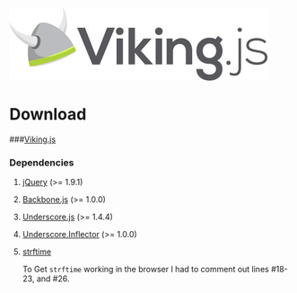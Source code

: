 ![Viking.js](/vikingjs-logo.jpg)

# Download

###[Viking.js](viking.js)

### Dependencies

1. [jQuery](http://jquery.com/) (>= 1.9.1)

2. [Backbone.js](http://underscorejs.org/) (>= 1.0.0)

3. [Underscore.js](http://underscorejs.org/) (>= 1.4.4)

4. [Underscore.Inflector](https://github.com/jeremyruppel/underscore.inflection) (>= 1.0.0)

5. [strftime](https://github.com/samsonjs/strftime)

    To Get `strftime` working in the browser I had to comment out lines #18-23,
    and #26.


